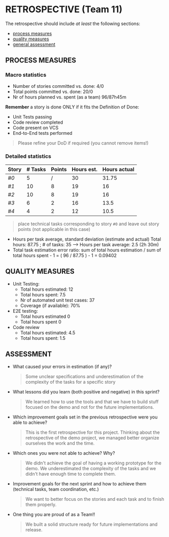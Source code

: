 RETROSPECTIVE (Team 11)
=====================================

The retrospective should include _at least_ the following
sections:

- [process measures](#process-measures)
- [quality measures](#quality-measures)
- [general assessment](#assessment)

## PROCESS MEASURES 

### Macro statistics

- Number of stories committed vs. done: 4/0
- Total points committed vs. done: 20/0
- Nr of hours planned vs. spent (as a team) 96/87h45m

**Remember** a story is done ONLY if it fits the Definition of Done:
 
- Unit Tests passing
- Code review completed
- Code present on VCS
- End-to-End tests performed

> Please refine your DoD if required (you cannot remove items!) 

### Detailed statistics

| Story | # Tasks | Points | Hours est. | Hours actual |
|-------|---------|--------|------------|--------------|
| _#0_  | 5       | /      | 30         | 31.75        | 
| _#1_  | 10      | 8      | 19         | 16           |
| _#2_  | 10      | 8      | 19         | 16           |
| _#3_  | 6       | 2      | 16         | 13.5         |
| _#4_  | 4       | 2      | 12         | 10.5         |

   

> place technical tasks corresponding to story `#0` and leave out story points (not applicable in this case)

- Hours per task average, standard deviation (estimate and actual)
  Total hours: 87.75 ; # of tasks: 35 --> Hours per task average: 2.5 (2h 30m) 
- Total task estimation error ratio: sum of total hours estimation / sum of total hours spent - 1 = ( 96 / 87.75 ) - 1 = 0.09402

  
## QUALITY MEASURES 

- Unit Testing:
  - Total hours estimated: 12
  - Total hours spent: 7.5
  - Nr of automated unit test cases: 37 
  - Coverage (if available): 70%
- E2E testing:
  - Total hours estimated 0
  - Total hours spent 0
- Code review 
  - Total hours estimated: 4.5 
  - Total hours spent: 1.5
  


## ASSESSMENT

- What caused your errors in estimation (if any)? 
  > Some unclear specifications and underestimation of the complexity of the tasks for a specific story

- What lessons did you learn (both positive and negative) in this sprint? 
  > We learned how to use the tools and that we have to build stuff focused on the demo and not for the future implementations.

- Which improvement goals set in the previous retrospective were you able to achieve? 
  > This is the first retrospective for this project. Thinking about the retrospective of the demo project, we managed better organize ourselves the work and the time.
  
- Which ones you were not able to achieve? Why?
  > We didn't achieve the goal of having a working prototype for the demo. We underestimated the complexity of the tasks and we didn't have enough time to complete them.

- Improvement goals for the next sprint and how to achieve them (technical tasks, team coordination, etc.)
  > We want to better focus on the stories and each task and to finish them properly.

- One thing you are proud of as a Team!!
  > We built a solid structure ready for future implementations and release.
